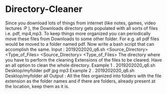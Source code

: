 # Directory-Cleaner
Since you download lots of things from internet (like notes, games, video lectures
:P ), the Downloads directory gets populated with all sorts of files i.e. pdf,
mp4,mp3. To keep things more organized you can periodically move these files
from Downloads to some other folder.
For e.g. all pdf files would be moved to a folder named pdf.
Now write a bash script that can accomplish the same.
Input : 2019202020_q6.sh <Source_Directory> <Type_of_Files>
<Source_Directory>
<Type_of_Files>
The directory where you have to perform the cleaning
Extensions of the files to be cleared.
Have an all option to clean the whole directory.
Example 1 . 2019202020_q6.sh Desktop/myfolder pdf jpg mp3
Example 2 . 2019202020_q6.sh Desktop/myfolder all
Output : All the files organized into folders with the file extension as the folder
names and if there are folders, already present at the location, keep them as it is.
